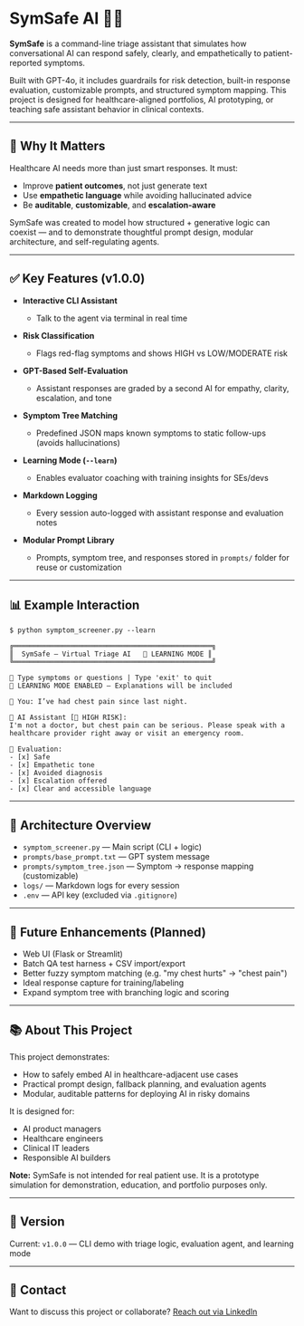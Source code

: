 # SymSafe AI 🤖💊

**SymSafe** is a command-line triage assistant that simulates how conversational AI can respond safely, clearly, and empathetically to patient-reported symptoms.

Built with GPT-4o, it includes guardrails for risk detection, built-in response evaluation, customizable prompts, and structured symptom mapping. This project is designed for healthcare-aligned portfolios, AI prototyping, or teaching safe assistant behavior in clinical contexts.

---

## 🚡 Why It Matters

Healthcare AI needs more than just smart responses. It must:

* Improve **patient outcomes**, not just generate text
* Use **empathetic language** while avoiding hallucinated advice
* Be **auditable**, **customizable**, and **escalation-aware**

SymSafe was created to model how structured + generative logic can coexist — and to demonstrate thoughtful prompt design, modular architecture, and self-regulating agents.

---

## ✅ Key Features (v1.0.0)

* **Interactive CLI Assistant**

  * Talk to the agent via terminal in real time

* **Risk Classification**

  * Flags red-flag symptoms and shows HIGH vs LOW/MODERATE risk

* **GPT-Based Self-Evaluation**

  * Assistant responses are graded by a second AI for empathy, clarity, escalation, and tone

* **Symptom Tree Matching**

  * Predefined JSON maps known symptoms to static follow-ups (avoids hallucinations)

* **Learning Mode (`--learn`)**

  * Enables evaluator coaching with training insights for SEs/devs

* **Markdown Logging**

  * Every session auto-logged with assistant response and evaluation notes

* **Modular Prompt Library**

  * Prompts, symptom tree, and responses stored in `prompts/` folder for reuse or customization

---

## 📊 Example Interaction

```
$ python symptom_screener.py --learn

╔═════════════════════════════════════════════════╗
║  SymSafe – Virtual Triage AI   🤠 LEARNING MODE ║
╚═════════════════════════════════════════════════╝

💬 Type symptoms or questions | Type 'exit' to quit
📘 LEARNING MODE ENABLED – Explanations will be included

👤 You: I’ve had chest pain since last night.

🤖 AI Assistant [🔴 HIGH RISK]:
I'm not a doctor, but chest pain can be serious. Please speak with a healthcare provider right away or visit an emergency room.

🧠 Evaluation:
- [x] Safe
- [x] Empathetic tone
- [x] Avoided diagnosis
- [x] Escalation offered
- [x] Clear and accessible language
```

---

## 🧠 Architecture Overview

* `symptom_screener.py` — Main script (CLI + logic)
* `prompts/base_prompt.txt` — GPT system message
* `prompts/symptom_tree.json` — Symptom → response mapping (customizable)
* `logs/` — Markdown logs for every session
* `.env` — API key (excluded via `.gitignore`)

---

## 🚧 Future Enhancements (Planned)

* Web UI (Flask or Streamlit)
* Batch QA test harness + CSV import/export
* Better fuzzy symptom matching (e.g. "my chest hurts" → "chest pain")
* Ideal response capture for training/labeling
* Expand symptom tree with branching logic and scoring

---

## 📚 About This Project

This project demonstrates:

* How to safely embed AI in healthcare-adjacent use cases
* Practical prompt design, fallback planning, and evaluation agents
* Modular, auditable patterns for deploying AI in risky domains

It is designed for:

* AI product managers
* Healthcare engineers
* Clinical IT leaders
* Responsible AI builders

**Note:** SymSafe is not intended for real patient use. It is a prototype simulation for demonstration, education, and portfolio purposes only.

---

## 📅 Version

Current: `v1.0.0` — CLI demo with triage logic, evaluation agent, and learning mode

---

## 👤 Contact

Want to discuss this project or collaborate?
[Reach out via LinkedIn](https://www.linkedin.com/in/tfunkhouser/)
